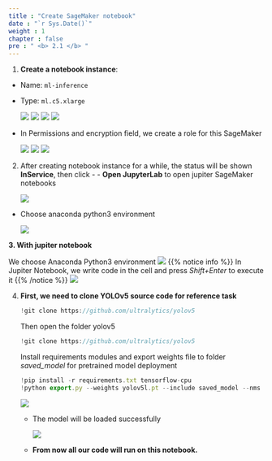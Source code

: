 ```yaml
---
title : "Create SageMaker notebook"
date : "`r Sys.Date()`"
weight : 1
chapter : false
pre : " <b> 2.1 </b> "
---
```


1. **Create a notebook instance**:
- Name: ```ml-inference```
- Type: ```ml.c5.xlarge```

  ![](/static/images/saved/00.png)
  ![](/static/images/saved/000.png)
  ![](/static/images/saved/001.png)
  ![](/static/images/saved/002.png)

- In Permissions and encryption field, we create a role for this SageMaker

  ![](/static/images/saved/003.png)
  ![](/static/images/saved/004.png)
  ![](/static/images/saved/005.png)



2. After creating notebook instance for a while, the status will be shown **InService**, then click - - **Open JupyterLab** to open jupiter SageMaker notebooks
    
    ![](/static/images/saved/006.png)

    
  - Choose anaconda python3 environment
    
    ![](/static/images/saved/006.png)

    
**3. With jupiter notebook**
    
We choose Anaconda Python3 environment
    ![](/static/images/saved/007.png)
{{% notice info %}}
In Jupiter Notebook, we write code in the cell and press *Shift+Enter* to execute it
{{% /notice %}}
    ![](/static/images/saved/008.png)
    
4. **First, we need to clone YOLOv5 source code for reference task**
    
    ```jsx
    !git clone https://github.com/ultralytics/yolov5
    ```
    
    Then open the folder yolov5
    
    ```jsx
    !git clone https://github.com/ultralytics/yolov5
    ```
    
    Install requirements modules and export weights file to folder *saved_model* for pretrained model deployment
    
    ```jsx
    !pip install -r requirements.txt tensorflow-cpu
    !python export.py --weights yolov5l.pt --include saved_model --nms
    ```
    
    ![](/static/images/saved/009.png)
    
    - The model will be loaded successfully
        
        ![](/static/images/saved/009model.png)
        
    - **From now all our code will run on this notebook.**